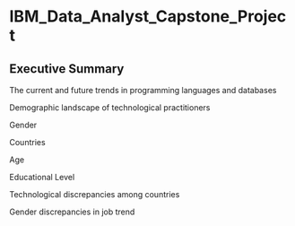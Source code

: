 # IBM_Data_Analyst_Capstone_Project

## Executive Summary

The current and future trends in programming languages and databases

Demographic landscape of technological practitioners 

Gender

Countries

Age

Educational Level

Technological discrepancies among countries

Gender discrepancies in job trend

